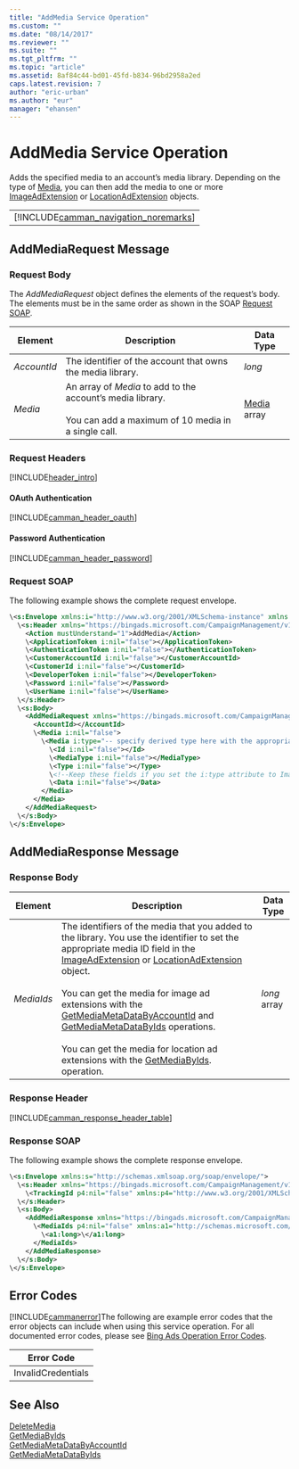```yaml
---
title: "AddMedia Service Operation"
ms.custom: ""
ms.date: "08/14/2017"
ms.reviewer: ""
ms.suite: ""
ms.tgt_pltfrm: ""
ms.topic: "article"
ms.assetid: 8af84c44-bd01-45fd-b834-96bd2958a2ed
caps.latest.revision: 7
author: "eric-urban"
ms.author: "eur"
manager: "ehansen"
---
```

# AddMedia Service Operation
Adds the specified media to an account’s media library. Depending on the type of [Media](../campaign-api/media-data-object.md), you can then add the media to one or more [ImageAdExtension](../campaign-api/imageadextension-data-object.md) or [LocationAdExtension](../campaign-api/locationadextension-data-object.md) objects.

||
|-|
|[!INCLUDE[camman_navigation_noremarks](../campaign-api/includes/camman-navigation-noremarks.md)]|

## <a name="request"></a>AddMediaRequest Message

### Request Body
The *AddMediaRequest* object defines the elements of the request’s body. The elements must be in the same order as shown in the SOAP [Request SOAP](#request_soap).

|Element|Description|Data Type|
|-----------|---------------|-------------|
|*AccountId*|The identifier of the account that owns the media library.|*long*|
|*Media*|An array of *Media* to add to the account’s media library.<br /><br />You can add a maximum of 10 media in a single call.|[Media](../campaign-api/media-data-object.md) array|

### Request Headers
[!INCLUDE[header_intro](../campaign-api/includes/header-intro.md)]
#### OAuth Authentication
[!INCLUDE[camman_header_oauth](../campaign-api/includes/camman-header-oauth.md)]
#### Password Authentication
[!INCLUDE[camman_header_password](../campaign-api/includes/camman-header-password.md)]
### <a name="request_soap"></a>Request SOAP
The following example shows the complete request envelope.

```xml
\<s:Envelope xmlns:i="http://www.w3.org/2001/XMLSchema-instance" xmlns:s="http://schemas.xmlsoap.org/soap/envelope/">
  \<s:Header xmlns="https://bingads.microsoft.com/CampaignManagement/v11">
    <Action mustUnderstand="1">AddMedia</Action>
    \<ApplicationToken i:nil="false"></ApplicationToken>
    \<AuthenticationToken i:nil="false"></AuthenticationToken>
    \<CustomerAccountId i:nil="false"></CustomerAccountId>
    \<CustomerId i:nil="false"></CustomerId>
    \<DeveloperToken i:nil="false"></DeveloperToken>
    \<Password i:nil="false"></Password>
    \<UserName i:nil="false"></UserName>
  \</s:Header>
  \<s:Body>
    <AddMediaRequest xmlns="https://bingads.microsoft.com/CampaignManagement/v11">
      <AccountId></AccountId>
      \<Media i:nil="false">
        \<Media i:type="-- specify derived type here with the appropriate prefix --">
          \<Id i:nil="false"></Id>
          \<MediaType i:nil="false"></MediaType>
          \<Type i:nil="false"></Type>
          \<!--Keep these fields if you set the i:type attribute to Image-->
          \<Data i:nil="false"></Data>
        </Media>
      </Media>
    </AddMediaRequest>
  \</s:Body>
\</s:Envelope>
```

## <a name="response"></a>AddMediaResponse Message

### <a name="Body_Elements"></a>Response Body

|Element|Description|Data Type|
|-----------|---------------|-------------|
|*MediaIds*|The identifiers of the media that you added to the library. You use the identifier to set the appropriate media ID field in the [ImageAdExtension](../campaign-api/imageadextension-data-object.md) or [LocationAdExtension](../campaign-api/locationadextension-data-object.md) object.<br /><br />You can get the media for image ad extensions with the [GetMediaMetaDataByAccountId](../campaign-api/getmediametadatabyaccountid-service-operation.md) and [GetMediaMetaDataByIds](../campaign-api/getmediametadatabyids-service-operation.md) operations.<br /><br />You can get the media for location ad extensions with the [GetMediaByIds](../campaign-api/getmediabyids-service-operation.md). operation.|*long* array|

### <a name="Header_Elements"></a>Response Header
[!INCLUDE[camman_response_header_table](../campaign-api/includes/camman-response-header-table.md)]
### Response SOAP
The following example shows the complete response envelope.

```xml
\<s:Envelope xmlns:s="http://schemas.xmlsoap.org/soap/envelope/">
  \<s:Header xmlns="https://bingads.microsoft.com/CampaignManagement/v11">
    \<TrackingId p4:nil="false" xmlns:p4="http://www.w3.org/2001/XMLSchema-instance"></TrackingId>
  \</s:Header>
  \<s:Body>
    <AddMediaResponse xmlns="https://bingads.microsoft.com/CampaignManagement/v11">
      \<MediaIds p4:nil="false" xmlns:a1="http://schemas.microsoft.com/2003/10/Serialization/Arrays" xmlns:p4="http://www.w3.org/2001/XMLSchema-instance">
        \<a1:long>\</a1:long>
      </MediaIds>
    </AddMediaResponse>
  \</s:Body>
\</s:Envelope>
```

## <a name="errors"></a>Error Codes
[!INCLUDE[cammanerror](../campaign-api/includes/cammanerror.md)]The following are example  error codes that the error objects can include when using this service operation. For all documented error codes, please see [Bing Ads Operation Error Codes](http://go.microsoft.com/fwlink/?LinkId=511884).

|Error Code|
|--------------|
|InvalidCredentials|

## See Also
[DeleteMedia](../campaign-api/deletemedia-service-operation.md)  
[GetMediaByIds](../campaign-api/getmediabyids-service-operation.md)  
[GetMediaMetaDataByAccountId](../campaign-api/getmediametadatabyaccountid-service-operation.md)  
[GetMediaMetaDataByIds](../campaign-api/getmediametadatabyids-service-operation.md)  

